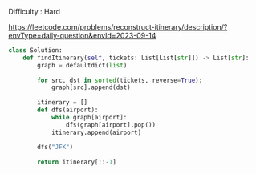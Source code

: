 Difficulty : Hard 

https://leetcode.com/problems/reconstruct-itinerary/description/?envType=daily-question&envId=2023-09-14 

```python
class Solution:
    def findItinerary(self, tickets: List[List[str]]) -> List[str]:
        graph = defaultdict(list)
        
        for src, dst in sorted(tickets, reverse=True):
            graph[src].append(dst)
            
        itinerary = []
        def dfs(airport):
            while graph[airport]:
                dfs(graph[airport].pop())
            itinerary.append(airport)
        
        dfs("JFK")
        
        return itinerary[::-1]
```
